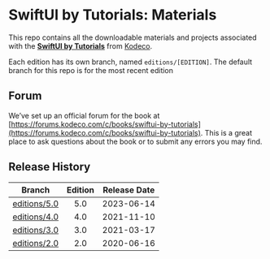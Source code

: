# SwiftUI by Tutorials: Materials

This repo contains all the downloadable materials and projects associated with the **[SwiftUI by Tutorials](https://www.kodeco.com/books/swiftui-by-tutorials)** from [Kodeco](https://www.kodeco.com).

Each edition has its own branch, named `editions/[EDITION]`. The default branch for this repo is for the most recent edition

## Forum

We’ve set up an official forum for the book at [https://forums.kodeco.com/c/books/swiftui-by-tutorials](https://forums.kodeco.com/c/books/swiftui-by-tutorials). This is a great place to ask questions about the book or to submit any errors you may find.


## Release History

| Branch                                                                           | Edition | Release Date |
| -------------------------------------------------------------------------------- |:-------:|:------------:|
| [editions/5.0](https://github.com/kodecocodes/sui-materials/tree/editions/5.0) | 5.0     | 2023-06-14   |
| [editions/4.0](https://github.com/kodecocodes/sui-materials/tree/editions/4.0) | 4.0     | 2021-11-10   |
| [editions/3.0](https://github.com/kodecocodes/sui-materials/tree/editions/3.0) | 3.0     | 2021-03-17   |
| [editions/2.0](https://github.com/kodecocodes/sui-materials/tree/editions/2.0) | 2.0     | 2020-06-16   |
